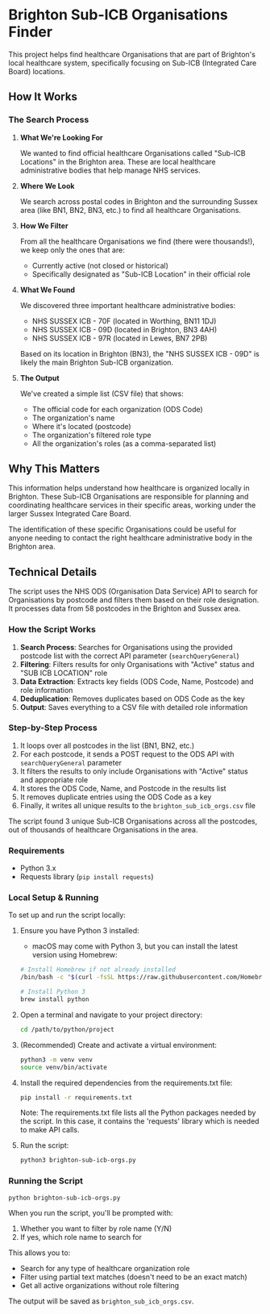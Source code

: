 # Brighton Sub-ICB Organisations Finder

This project helps find healthcare Organisations that are part of Brighton's local healthcare system, specifically focusing on Sub-ICB (Integrated Care Board) locations.

## How It Works

### The Search Process

1. **What We're Looking For**
   
   We wanted to find official healthcare Organisations called "Sub-ICB Locations" in the Brighton area. These are local healthcare administrative bodies that help manage NHS services.

2. **Where We Look**
   
   We search across postal codes in Brighton and the surrounding Sussex area (like BN1, BN2, BN3, etc.) to find all healthcare Organisations.

3. **How We Filter**
   
   From all the healthcare Organisations we find (there were thousands!), we keep only the ones that are:
   - Currently active (not closed or historical)
   - Specifically designated as "Sub-ICB Location" in their official role

4. **What We Found**
   
   We discovered three important healthcare administrative bodies:
   - NHS SUSSEX ICB - 70F (located in Worthing, BN11 1DJ)
   - NHS SUSSEX ICB - 09D (located in Brighton, BN3 4AH)
   - NHS SUSSEX ICB - 97R (located in Lewes, BN7 2PB)

   Based on its location in Brighton (BN3), the "NHS SUSSEX ICB - 09D" is likely the main Brighton Sub-ICB organization.

5. **The Output**
   
   We've created a simple list (CSV file) that shows:
   - The official code for each organization (ODS Code)
   - The organization's name
   - Where it's located (postcode)
   - The organization's filtered role type
   - All the organization's roles (as a comma-separated list)

## Why This Matters

This information helps understand how healthcare is organized locally in Brighton. These Sub-ICB Organisations are responsible for planning and coordinating healthcare services in their specific areas, working under the larger Sussex Integrated Care Board.

The identification of these specific Organisations could be useful for anyone needing to contact the right healthcare administrative body in the Brighton area.

## Technical Details

The script uses the NHS ODS (Organisation Data Service) API to search for Organisations by postcode and filters them based on their role designation. It processes data from 58 postcodes in the Brighton and Sussex area.

### How the Script Works

1. **Search Process**: Searches for Organisations using the provided postcode list with the correct API parameter (`searchQueryGeneral`)
2. **Filtering**: Filters results for only Organisations with "Active" status and "SUB ICB LOCATION" role
3. **Data Extraction**: Extracts key fields (ODS Code, Name, Postcode) and role information
4. **Deduplication**: Removes duplicates based on ODS Code as the key
5. **Output**: Saves everything to a CSV file with detailed role information

### Step-by-Step Process

1. It loops over all postcodes in the list (BN1, BN2, etc.)
2. For each postcode, it sends a POST request to the ODS API with `searchQueryGeneral` parameter
3. It filters the results to only include Organisations with "Active" status and appropriate role
4. It stores the ODS Code, Name, and Postcode in the results list
5. It removes duplicate entries using the ODS Code as a key
6. Finally, it writes all unique results to the `brighton_sub_icb_orgs.csv` file

The script found 3 unique Sub-ICB Organisations across all the postcodes, out of thousands of healthcare Organisations in the area.

### Requirements
- Python 3.x
- Requests library (`pip install requests`)

### Local Setup & Running
To set up and run the script locally:

1. Ensure you have Python 3 installed:
   - macOS may come with Python 3, but you can install the latest version using Homebrew:
   ```sh
   # Install Homebrew if not already installed
   /bin/bash -c "$(curl -fsSL https://raw.githubusercontent.com/Homebrew/install/HEAD/install.sh)"
   
   # Install Python 3
   brew install python
   ```
   
2. Open a terminal and navigate to your project directory:
   ```sh
   cd /path/to/python/project
   ```
3. (Recommended) Create and activate a virtual environment:
   ```sh
   python3 -m venv venv
   source venv/bin/activate
   ```
4. Install the required dependencies from the requirements.txt file:
   ```sh
   pip install -r requirements.txt
   ```
   
   Note: The requirements.txt file lists all the Python packages needed by the script. In this case, it contains the 'requests' library which is needed to make API calls.
5. Run the script:
   ```sh
   python3 brighton-sub-icb-orgs.py
   ```

### Running the Script
```bash
python brighton-sub-icb-orgs.py
```

When you run the script, you'll be prompted with:
1. Whether you want to filter by role name (Y/N)
2. If yes, which role name to search for

This allows you to:
- Search for any type of healthcare organization role
- Filter using partial text matches (doesn't need to be an exact match)
- Get all active organizations without role filtering

The output will be saved as `brighton_sub_icb_orgs.csv`.
